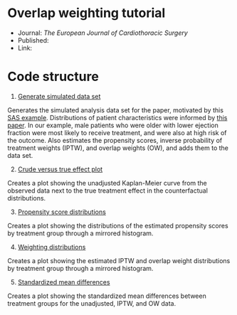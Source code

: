 # Overlap weighting tutorial

* Journal: _The European Journal of Cardiothoracic Surgery_
* Published: 
* Link: 

# Code structure

1. [Generate simulated data set](simulate_dataset.R)

Generates the simulated analysis data set for the paper, motivated by this [SAS example](https://www2.stat.duke.edu/~fl35/OW/OW_survival_Demo.sas). Distributions of patient characteristics were informed by [this paper](https://pubmed.ncbi.nlm.nih.gov/22361330/). In our example, male patients who were older with lower ejection fraction were most likely to receive treatment, and were also at high risk of the outcome. Also estimates the propensity scores, inverse probability of treatment weights (IPTW), and overlap weights (OW), and adds them to the data set.

2. [Crude versus true effect plot](figure1.R)

Creates a plot showing the unadjusted Kaplan-Meier curve from the observed data next to the true treatment effect in the counterfactual distributions.

3. [Propensity score distributions](figure2.R)

Creates a plot showing the distributions of the estimated propensity scores by treatment group through a mirrored histogram.

4. [Weighting distributions](figure3.R)

Creates a plot showing the estimated IPTW and overlap weight distributions by treatment group through a mirrored histogram.

5. [Standardized mean differences](figure4.R)

Creates a plot showing the standardized mean differences between treatment groups for the unadjusted, IPTW, and OW data.

